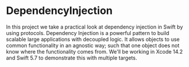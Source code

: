 # DependencyInjection
In this project we take a practical look at dependency injection in Swift by using protocols. Dependency Injection is a powerful pattern to build scalable large applications with decoupled logic. It allows objects to use common functionality in an agnostic way; such that one object does not know where the functionality comes from. We'll be working in Xcode 14.2 and Swift 5.7 to demonstrate this with multiple targets.

